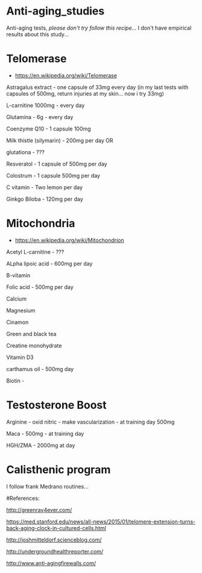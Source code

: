 # Anti-aging_studies
Anti-aging tests,  *please don't try follow this recipe...*
I don't have empirical results about this study... 

# Telomerase 
- https://en.wikipedia.org/wiki/Telomerase

Astragalus extract  - one capsule of 33mg every day (in my last tests with  capsules of 500mg, return injuries at my skin... now i try 33mg)

L-carnitine 1000mg - every day

Glutamina - 6g - every day

Coenzyme Q10 - 1 capsule 100mg

Milk thistle (silymarin) - 200mg per day  OR  

glutationa - ???

Resveratol - 1 capsule of 500mg per day

Colostrum - 1 capsule 500mg per day

C vitamin - Two lemon per day

Ginkgo Biloba - 120mg per day


# Mitochondria 
- https://en.wikipedia.org/wiki/Mitochondrion

Acetyl L-carnitine - ???

ALpha lipoic acid - 600mg per day

B-vitamin

Folic acid - 500mg per day

Calcium 

Magnesium

Cinamon

Green and black tea

Creatine monohydrate

Vitamin D3

carthamus oil - 500mg day

Biotin -


# Testosterone Boost
Arginine - oxid nitric - make vascularization -  at training day 500mg

Maca - 500mg - at training day 

HGH/ZMA - 2000mg at day

# Calisthenic program 
I follow frank Medrano routines...

#References:

http://greenray4ever.com/

https://med.stanford.edu/news/all-news/2015/01/telomere-extension-turns-back-aging-clock-in-cultured-cells.html

http://joshmitteldorf.scienceblog.com/

http://undergroundhealthreporter.com/

http://www.anti-agingfirewalls.com/
